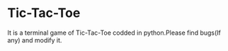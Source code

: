# Tic-Tac-Toe
It is a terminal game of Tic-Tac-Toe codded in python.Please find bugs(If any) and modify it.
